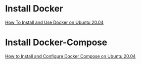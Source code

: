 # Install Docker

[How To Install and Use Docker on Ubuntu 20.04](https://www.digitalocean.com/community/tutorials/how-to-install-and-use-docker-on-ubuntu-20-04)

# Install Docker-Compose

[How to Install and Configure Docker Compose on Ubuntu 20.04](https://linuxhostsupport.com/blog/how-to-install-and-configure-docker-compose-on-ubuntu-20-04/)